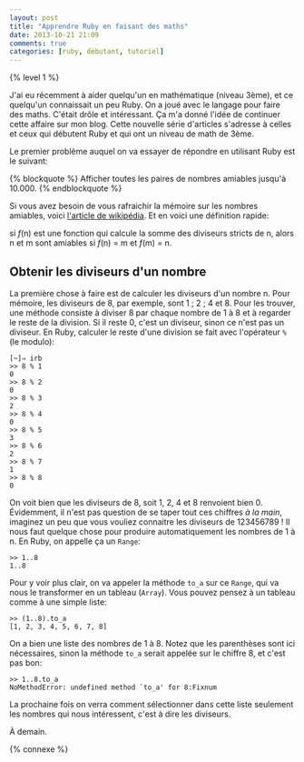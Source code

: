```yaml
---
layout: post
title: "Apprendre Ruby en faisant des maths"
date: 2013-10-21 21:09
comments: true
categories: [ruby, débutant, tutoriel]
---
```


{% level 1 %}

J'ai eu récemment à aider quelqu'un en mathématique (niveau 3ème), et ce
quelqu'un connaissait un peu Ruby. On a joué avec le langage pour faire
des maths. C'était drôle et intéressant. Ça m'a donné l'idée de
continuer cette affaire sur mon blog. Cette nouvelle série d'articles
s'adresse à celles et ceux qui débutent Ruby et qui ont un niveau de math de
3ème.

<!-- more -->

Le premier problème auquel on va essayer de répondre en utilisant Ruby est
le suivant:

{% blockquote %}
Afficher toutes les paires de nombres amiables jusqu'à 10.000.
{% endblockquote %}

Si vous avez besoin de vous rafraichir la mémoire sur les nombres
amiables, voici [l'article de wikipédia](http://fr.wikipedia.org/wiki/Nombre_amical).
Et en voici une définition rapide:

si *f*(n) est une fonction qui calcule la
somme des diviseurs stricts de n, alors n et m sont amiables si
*f*(n) = m et *f*(m) = n.

Obtenir les diviseurs d'un nombre
---------------------------------
La première chose à faire est de calculer les diviseurs d'un nombre n.
Pour mémoire, les diviseurs de 8, par exemple, sont 1 ; 2 ; 4 et 8.
Pour les trouver, une méthode consiste à diviser 8 par chaque nombre de 1 à 8
et à regarder le reste de la division. Si il reste 0, c'est un diviseur, sinon
ce n'est pas un diviseur. En Ruby, calculer le reste d'une division se fait
avec l'opérateur `%` (le modulo):

``` irb
[~]⇒ irb
>> 8 % 1
0
>> 8 % 2
0
>> 8 % 3
2
>> 8 % 4
0
>> 8 % 5
3
>> 8 % 6
2
>> 8 % 7
1
>> 8 % 8
0
```

On voit bien que les diviseurs de 8, soit 1, 2, 4 et 8 renvoient bien 0.
Évidemment, il n'est pas question de se taper tout ces chiffres *à la main*,
imaginez un peu que vous vouliez connaitre les diviseurs de 123456789 !
Il nous faut quelque chose pour produire automatiquement les nombres de 1 à
n. En Ruby, on appelle ça un `Range`:

``` irb
>> 1..8
1..8
```

Pour y voir plus clair, on va appeler la méthode `to_a` sur ce `Range`, qui
va nous le transformer en un tableau (`Array`). Vous pouvez pensez à un
tableau comme à une simple liste:

``` irb
>> (1..8).to_a
[1, 2, 3, 4, 5, 6, 7, 8]
```

On a bien une liste des nombres de 1 à 8. Notez que les parenthèses sont ici
nécessaires, sinon la méthode `to_a` serait appelée sur le chiffre 8, et
c'est pas bon:

``` irb
>> 1..8.to_a
NoMethodError: undefined method `to_a' for 8:Fixnum
```

La prochaine fois on verra comment sélectionner dans cette liste seulement
les nombres qui nous intéressent, c'est à dire les diviseurs.

À demain.

{% connexe %}

